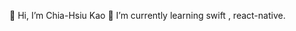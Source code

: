 👋 Hi, I’m Chia-Hsiu Kao
🌱 I’m currently learning swift , react-native.

<!---
kaochx/kaochx is a ✨ special ✨ repository because its `README.md` (this file) appears on your GitHub profile.
You can click the Preview link to take a look at your changes.
--->
